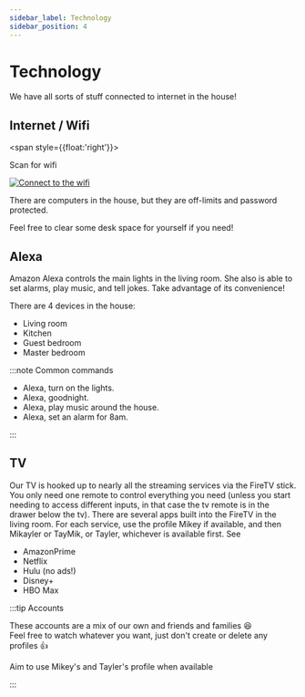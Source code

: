 ```yaml
---
sidebar_label: Technology
sidebar_position: 4
---
```


# Technology

We have all sorts of stuff connected to internet in the house!

## Internet / Wifi

<span style={{float:'right'}}>

<div style = {{margin:'0 auto', width:'max-content'}}>Scan for wifi</div>

[![Connect to the wifi](@site/static/img/wifi.svg?width=300px&height=300px)](wifi://:cjtetonscout16@networknotfound)

</span>
There are computers in the house, but they are off-limits and password protected.

Feel free to clear some desk space for yourself if you need!

## Alexa

Amazon Alexa controls the main lights in the living room. She also is able to set alarms, play music, and tell jokes. Take advantage of its convenience!

There are 4 devices in the house:
- Living room
- Kitchen
- Guest bedroom
- Master bedroom

:::note Common commands

- Alexa, turn on the lights. 
- Alexa, goodnight.
- Alexa, play music around the house.
- Alexa, set an alarm for 8am.

:::

## TV

Our TV is hooked up to nearly all the streaming services via the FireTV stick. You only need one remote to control everything you need (unless you start needing to access different inputs, in that case the tv remote is in the drawer below the tv).
There are several apps built into the FireTV in the living room. 
For each service, use the profile Mikey if available, and then Mikayler or TayMik, or Tayler, whichever is available first. See 

* AmazonPrime
* Netflix
* Hulu (no ads!)
* Disney+
* HBO Max

:::tip Accounts 

These accounts are a mix of our own and friends and families :laughing:  
Feel free to watch whatever you want, just don't create or delete any profiles :thumbsup:

Aim to use Mikey's and Tayler's profile when available

:::
